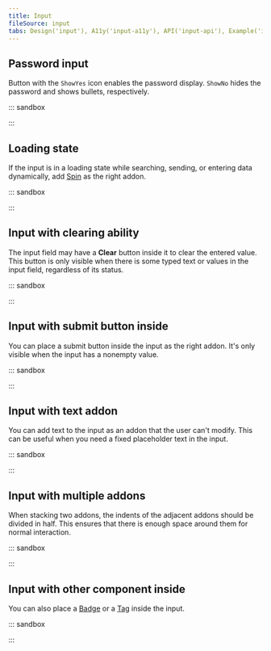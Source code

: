```yaml
---
title: Input
fileSource: input
tabs: Design('input'), A11y('input-a11y'), API('input-api'), Example('input-code'), Changelog('input-changelog')
---
```


## Password input

Button with the `ShowYes` icon enables the password display. `ShowNo` hides the password and shows bullets, respectively.

::: sandbox

<script lang="tsx">
  export Demo from './examples/password_input.tsx';
</script>

:::

## Loading state

If the input is in a loading state while searching, sending, or entering data dynamically, add [Spin](/components/spin/spin) as the right addon.

<!-- During this time, the input may also be `disabled`. -->

::: sandbox

<script lang="tsx">
  export Demo from './examples/loading_state_in_the_input.tsx';
</script>

:::

## Input with clearing ability

The input field may have a **Clear** button inside it to clear the entered value. This button is only visible when there is some typed text or values in the input field, regardless of its status.

::: sandbox

<script lang="tsx">
  export Demo from './examples/input_with_the_clearing_ability.tsx';
</script>

:::

## Input with submit button inside

You can place a submit button inside the input as the right addon. It's only visible when the input has a nonempty value.

::: sandbox

<script lang="tsx">
  export Demo from './examples/input_with_a_submit_icon.tsx';
</script>

:::

## Input with text addon

You can add text to the input as an addon that the user can't modify. This can be useful when you need a fixed placeholder text in the input.

::: sandbox

<script lang="tsx">
  export Demo from './examples/input_with_a_text_addon.tsx';
</script>

:::

## Input with multiple addons

When stacking two addons, the indents of the adjacent addons should be divided in half. This ensures that there is enough space around them for normal interaction.

::: sandbox

<script lang="tsx">
  export Demo from './examples/input_with_multiple_addons.tsx';
</script>

:::

## Input with other component inside

You can also place a [Badge](/components/badge/badge) or a [Tag](/components/tag/tag) inside the input.

::: sandbox

<script lang="tsx">
  export Demo from './examples/input_with_other_component_inside.tsx';
</script>

:::
